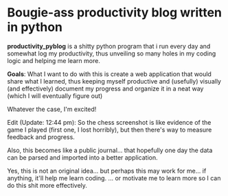 # Bougie-ass productivity blog written in python

**productivity_pyblog** is a shitty python program that i run every day and somewhat log my productivity, thus unveiling so many holes in my coding logic and helping me learn more. 

**Goals**: What I want to do with this is create a web application that would share what I learned, thus keeping myself productive and (usefully) visually (and effectively) document my progress and organize it in a neat way (which I will eventually figure out)

Whatever the case, I'm excited!


Edit (Update: 12:44 pm):
So the chess screenshot is like evidence of the game I played (first one, I lost horribly), but then there's way to measure feedback and progress. 

Also, this becomes like a public journal... that hopefully one day the data can be parsed and imported into a better application. 

Yes, this is not an original idea... but perhaps this may work for me... if anything, it'll help me learn coding. ... or motivate me to learn more so I can do this shit more effectively. 
